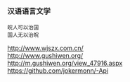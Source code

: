 ### 汉语语言文学  

```
皖人可以治国  
国人无以治皖  
```

http://www.wjszx.com.cn/  
http://www.gushiwen.org/  
http://m.gushiwen.org/view_47916.aspx  
https://github.com/jokermonn/-Api  




